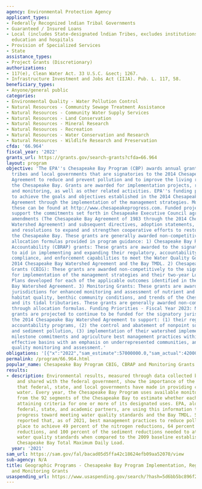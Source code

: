 ```yaml
---
agency: Environmental Protection Agency
applicant_types:
- Federally Recognized lndian Tribal Governments
- Guaranteed / Insured Loans
- Local (includes State-designated lndian Tribes, excludes institutions of higher
  education and hospitals
- Provision of Specialized Services
- State
assistance_types:
- Project Grants (Discretionary)
authorizations:
- 117(e), Clean Water Act. 33 U.S.C. &sect; 1267.
- Infrastructure Investment and Jobs Act (IIJA). Pub. L. 117, 58.
beneficiary_types:
- Anyone/general public
categories:
- Environmental Quality - Water Pollution Control
- Natural Resources - Community Sewage Treatment Assistance
- Natural Resources - Community Water Supply Services
- Natural Resources - Land Conservation
- Natural Resources - Mineral Research
- Natural Resources - Recreation
- Natural Resources - Water Conservation and Research
- Natural Resources - Wildlife Research and Preservation
cfda: '66.964'
fiscal_year: '2022'
grants_url: https://grants.gov/search-grants?cfda=66.964
layout: program
objective: 'The EPA''s Chesapeake Bay Program (CBP) awards annual grants to states,
  tribes and local governments that are signatories to the 2014 Chesapeake Bay Watershed
  Agreement to reduce and prevent pollution and to improve the living resources in
  the Chesapeake Bay. Grants are awarded for implementation projects, regulatory/accountability,
  and monitoring, as well as other related activities. EPA''s funding priority is
  to achieve the goals and objectives established in the 2014 Chesapeake Bay Watershed
  Agreement through the implementation of the management strategies. More detail on
  these can be found at http://www.chesapeakeprogress.com. Funded projects have helped
  support the commitments set forth in Chesapeake Executive Council agreements and
  amendments (The Chesapeake Bay Agreement of 1983 through the 2014 Chesapeake Bay
  Watershed Agreement) and subsequent directives, adoption statements, endorsements
  and resolutions to expand and strengthen cooperative efforts to restore and protect
  the Chesapeake Bay. These grants are generally awarded non-competitively through
  allocation formulas provided in program guidance: 1) Chesapeake Bay Regulatory and
  Accountability (CBRAP) grants: These grants are awarded to the signatory jurisdictions
  to aid in implementing and expanding their regulatory, accountability, assessment,
  compliance, and enforcement capabilities to meet the Water Quality Goal for the
  2014 Chesapeake Bay Watershed Agreement and the Bay TMDL. 2) Chesapeake Bay Implementation
  Grants (CBIG): These grants are awarded non-competitively to the signatory jurisdictions
  for implementation of the management strategies and their two-year Logic & Action
  Plans developed for each of the applicable outcomes identified in the 2014 Chesapeake
  Bay Watershed Agreement. 3) Monitoring Grants: These grants are awarded to signatory
  jurisdictions for enhanced monitoring and assessment of nutrient and sediment loads,
  habitat quality, benthic community conditions, and trends of the Chesapeake Bay
  and its tidal tributaries. These grants are generally awarded non-competitively
  through allocation formulas. Funding Priorities - Fiscal Year 2023: Non-competitive
  grants are projected to continue to be funded for the signatory jurisdictions of
  the 2014 Chesapeake Bay Watershed Agreement to support: (1) their regulatory and
  accountability programs, (2) the control and abatement of nonpoint source nutrient
  and sediment pollution, (3) implementation of their watershed implementation plans,
  milestone commitments and agriculture best management practices within the most
  effective basins with an emphasis on underrepresented communities, and (4) water
  quality monitoring and assessment.'
obligations: '[{"x":"2022","sam_estimate":57000000.0,"sam_actual":42000000.0,"usa_spending_actual":38227687.0},{"x":"2023","sam_estimate":51000000.0,"sam_actual":0.0,"usa_spending_actual":48218982.0},{"x":"2024","sam_estimate":51000000.0,"sam_actual":0.0,"usa_spending_actual":43579519.0}]'
permalink: /program/66.964.html
popular_name: Chesapeake Bay Program CBIG, CBRAP and Monitoring Grants
results:
- description: Environmental results, measured through data collected by the states
    and shared with the federal government, show the importance of the investment
    that federal, state, and local governments have made in providing clean and safe
    water. Every year, the Chesapeake Bay Program uses available monitoring information
    from the 92 segments of the Chesapeake Bay to estimate whether each segment is
    attaining criteria for one or more of its designated uses. EPA, along with other
    federal, state, and academic partners, are using this information to demonstrate
    progress toward meeting water quality standards and the Bay TMDL. States have
    reported that, as of 2021, best management practices to reduce pollution are in
    place to achieve 49 percent of the nitrogen reductions, 64 percent of the phosphorus
    reductions, and 100 percent of the sediment reductions needed to attain applicable
    water quality standards when compared to the 2009 baseline established in the
    Chesapeake Bay Total Maximum Daily Load.
  year: '2021'
sam_url: https://sam.gov/fal/bacad05d5ffa42c18624efb09aa52070/view
sub-agency: N/A
title: Geographic Programs - Chesapeake Bay Program Implementation, Regulatory/Accountability
  and Monitoring Grants
usaspending_url: https://www.usaspending.gov/search/?hash=5d6bb5bc896f2ede7d93f59ae4ac7e5d
---
```

